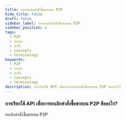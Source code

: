 ```yaml
---
title: การยกเลิกคำสั่งซื้อขายบน P2P
hide_title: false
draft: false
sidebar_label: การยกเลิกคำสั่งซื้อขายบน P2P
sidebar_position: 4
tags:
  - P2P
  - ยกเลิก
  - คำสั่ง
  - concepts
  - terminology
keywords:
  - P2P
  - ยกเลิก
  - คำสั่ง
  - concepts
  - terminology
description: การเรียกใช้ API เพื่อการยกเลิกคำสั่งซื้อขายบน P2P คืออะไร?
---
```


### การเรียกใช้ API เพื่อการยกเลิกคำสั่งซื้อขายบน P2P คืออะไร?

ยกเลิกคำสั่งซื้อขายบน P2P

